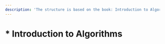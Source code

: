 ```yaml
---
description: 'The structure is based on the book: Introduction to Algorithms 3rd Edition.'
---
```


# \* Introduction to Algorithms

